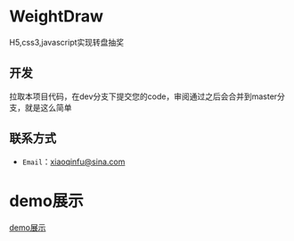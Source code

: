 ﻿# WeightDraw
H5,css3,javascript实现转盘抽奖

## 开发

拉取本项目代码，在dev分支下提交您的code，审阅通过之后会合并到master分支，就是这么简单

## 联系方式

- `Email`：xiaoqinfu@sina.com

# demo展示
[demo展示](http://htmlpreview.github.com/?https://github.com/Fuxiaoqin/WeightDraw/blob/master/index.html)

